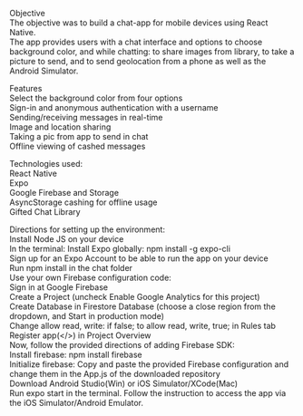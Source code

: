 Objective<br>
The objective was to build a chat-app for mobile devices using React Native.<br>
The app provides users with a chat interface and options to choose background color, and while chatting: to share images from library, to take a picture to send, and to send geolocation from a phone as well as the Android Simulator.<br>

Features<br>
Select the background color from four options<br>
Sign-in and anonymous authentication with a username<br>
Sending/receiving messages in real-time<br>
Image and location sharing<br>
Taking a pic from app to send in chat<br>
Offline viewing of cashed messages

Technologies used:<br>
React Native<br>
Expo<br>
Google Firebase and Storage<br>
AsyncStorage cashing for offline usage<br>
Gifted Chat Library

Directions for setting up the environment:<br>
Install Node JS on your device<br>
In the terminal: Install Expo globally: npm install -g expo-cli<br>
Sign up for an Expo Account to be able to run the app on your device<br>
Run npm install in the chat folder<br>
Use your own Firebase configuration code:<br>
Sign in at Google Firebase<br>
Create a Project (uncheck Enable Google Analytics for this project)<br>
Create Database in Firestore Database (choose a close region from the dropdown, and Start in production mode)<br>
Change allow read, write: if false; to allow read, write, true; in Rules tab<br>
Register app(</>) in Project Overview<br>
Now, follow the provided directions of adding Firebase SDK:<br>
Install firebase: npm install firebase<br>
Initialize firebase: Copy and paste the provided Firebase configuration and change them in the App.js of the downloaded repository<br>
Download Android Studio(Win) or iOS Simulator/XCode(Mac)<br>
Run expo start in the terminal. Follow the instruction to access the app via the iOS Simulator/Android Emulator.<br>
